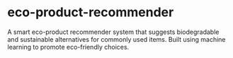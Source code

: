 # eco-product-recommender
A smart eco-product recommender system that suggests biodegradable and sustainable alternatives for commonly used items. Built using machine learning to promote eco-friendly choices.
